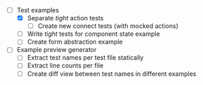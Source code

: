 - [ ] Test examples
  - [x] Separate _tight_ action tests
    - [ ] Create new connect tests (with mocked actions)
  - [ ] Write _tight_ tests for component state example
  - [ ] Create form abstraction example
- [ ] Example preview generator
  - [ ] Extract test names per test file statically
  - [ ] Extract line counts per file
  - [ ] Create diff view between test names in different examples
